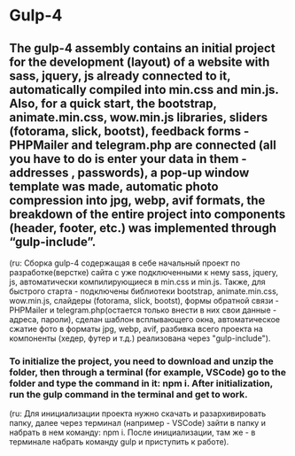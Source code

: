 # Gulp-4
## The gulp-4 assembly contains an initial project for the development (layout) of a website with sass, jquery, js already connected to it, automatically compiled into min.css and min.js. Also, for a quick start, the bootstrap, animate.min.css, wow.min.js libraries, sliders (fotorama, slick, bootst), feedback forms - PHPMailer and telegram.php are connected (all you have to do is enter your data in them - addresses , passwords), a pop-up window template was made, automatic photo compression into jpg, webp, avif formats, the breakdown of the entire project into components (header, footer, etc.) was implemented through “gulp-include”.
(ru: Сборка gulp-4 содержащая в себе начальный проект по разработке(верстке) сайта с уже подключенными к нему sass, jquery, js, автоматически компилирующиеся в min.css и min.js. Также, для быстрого старта - подключены библиотеки bootstrap, animate.min.css, wow.min.js, слайдеры (fotorama, slick, bootst), формы обратной связи - PHPMailer и telegram.php(остается только внести в них свои данные - адреса, пароли), сделан шаблон всплывающего окна, автоматическое сжатие фото в форматы jpg, webp, avif, разбивка всего проекта на компоненты (хедер, футер и т.д.) реализована через "gulp-include").
### To initialize the project, you need to download and unzip the folder, then through a terminal (for example, VSCode) go to the folder and type the command in it: npm i. After initialization, run the gulp command in the terminal and get to work.
(ru: Для инициализации проекта нужно скачать и разархивировать папку, далее через терминал (например - VSCode) зайти в папку и набрать в нем команду: npm i. После инициализации, там же - в терминале набрать команду gulp и приступить к работе).
